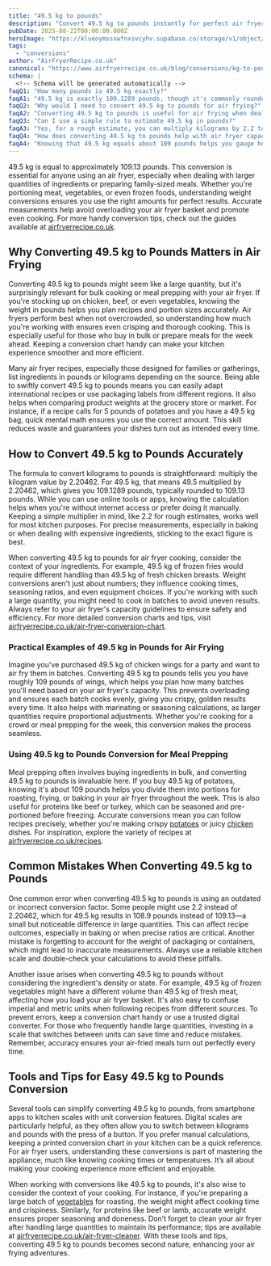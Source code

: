 ```yaml
---
title: "49.5 kg to pounds"
description: "Convert 49.5 kg to pounds instantly for perfect air fryer meal prep and portioning. Get accurate results and handy cooking tips in seconds."
pubDate: 2025-08-22T00:00:00.000Z
heroImage: "https://klueoymssxwfnxsvcyhv.supabase.co/storage/v1/object/public/Shmucket/49-5-kg-to-pounds.webp"
tags:
  - "conversions"
author: "AirFryerRecipe.co.uk"
canonical: "https://www.airfryerrecipe.co.uk/blog/conversions/kg-to-pounds/49-5-kg-to-pounds"
schema: |
  <!-- Schema will be generated automatically -->
faqQ1: "How many pounds is 49.5 kg exactly?"
faqA1: "49.5 kg is exactly 109.1289 pounds, though it's commonly rounded to 109.13 pounds for practical purposes. This conversion uses the standard multiplier of 2.20462 pounds per kilogram. For most kitchen applications, especially air fryer cooking, rounding to 109 pounds is perfectly acceptable and simplifies measurements without sacrificing accuracy."
faqQ2: "Why would I need to convert 49.5 kg to pounds for air frying?"
faqA2: "Converting 49.5 kg to pounds is useful for air frying when dealing with bulk ingredients or large meal prep sessions. Many recipes, packaging labels, or grocery items may use pounds, so knowing the conversion helps you portion correctly and avoid overloading your air fryer basket. This ensures even cooking and perfect results, whether you're working with meat, vegetables, or frozen foods."
faqQ3: "Can I use a simple rule to estimate 49.5 kg in pounds?"
faqA3: "Yes, for a rough estimate, you can multiply kilograms by 2.2 to get pounds. For 49.5 kg, this would give you 108.9 pounds, which is very close to the exact 109.13 pounds. While this is fine for everyday cooking, for precise measurements—especially with expensive ingredients or large batches—using the exact multiplier (2.20462) is recommended."
faqQ4: "How does converting 49.5 kg to pounds help with air fryer capacity?"
faqA4: "Knowing that 49.5 kg equals about 109 pounds helps you gauge how much food your air fryer can handle per batch. Air fryers have limited basket space, and overcrowding leads to uneven cooking. By converting the weight, you can divide large quantities into appropriate portions, ensuring each batch cooks evenly and efficiently. This is especially important for achieving crispy textures and thorough cooking."
---
```

<p>49.5 kg is equal to approximately 109.13 pounds. This conversion is essential for anyone using an air fryer, especially when dealing with larger quantities of ingredients or preparing family-sized meals. Whether you're portioning meat, vegetables, or even frozen foods, understanding weight conversions ensures you use the right amounts for perfect results. Accurate measurements help avoid overloading your air fryer basket and promote even cooking. For more handy conversion tips, check out the guides available at <a href=https://www.airfryerrecipe.co.uk/>airfryerrecipe.co.uk</a>.</p>

<h2>Why Converting 49.5 kg to Pounds Matters in Air Frying</h2>
<p>Converting 49.5 kg to pounds might seem like a large quantity, but it's surprisingly relevant for bulk cooking or meal prepping with your air fryer. If you're stocking up on chicken, beef, or even vegetables, knowing the weight in pounds helps you plan recipes and portion sizes accurately. Air fryers perform best when not overcrowded, so understanding how much you're working with ensures even crisping and thorough cooking. This is especially useful for those who buy in bulk or prepare meals for the week ahead. Keeping a conversion chart handy can make your kitchen experience smoother and more efficient.</p>

<p>Many air fryer recipes, especially those designed for families or gatherings, list ingredients in pounds or kilograms depending on the source. Being able to swiftly convert 49.5 kg to pounds means you can easily adapt international recipes or use packaging labels from different regions. It also helps when comparing product weights at the grocery store or market. For instance, if a recipe calls for 5 pounds of potatoes and you have a 49.5 kg bag, quick mental math ensures you use the correct amount. This skill reduces waste and guarantees your dishes turn out as intended every time.</p>

<h2>How to Convert 49.5 kg to Pounds Accurately</h2>
<p>The formula to convert kilograms to pounds is straightforward: multiply the kilogram value by 2.20462. For 49.5 kg, that means 49.5 multiplied by 2.20462, which gives you 109.1289 pounds, typically rounded to 109.13 pounds. While you can use online tools or apps, knowing the calculation helps when you're without internet access or prefer doing it manually. Keeping a simple multiplier in mind, like 2.2 for rough estimates, works well for most kitchen purposes. For precise measurements, especially in baking or when dealing with expensive ingredients, sticking to the exact figure is best.</p>

<p>When converting 49.5 kg to pounds for air fryer cooking, consider the context of your ingredients. For example, 49.5 kg of frozen fries would require different handling than 49.5 kg of fresh chicken breasts. Weight conversions aren't just about numbers; they influence cooking times, seasoning ratios, and even equipment choices. If you're working with such a large quantity, you might need to cook in batches to avoid uneven results. Always refer to your air fryer's capacity guidelines to ensure safety and efficiency. For more detailed conversion charts and tips, visit <a href=https://www.airfryerrecipe.co.uk/air-fryer-conversion-chart>airfryerrecipe.co.uk/air-fryer-conversion-chart</a>.</p>

<h3>Practical Examples of 49.5 kg in Pounds for Air Frying</h3>
<p>Imagine you've purchased 49.5 kg of chicken wings for a party and want to air fry them in batches. Converting 49.5 kg to pounds tells you you have roughly 109 pounds of wings, which helps you plan how many batches you'll need based on your air fryer's capacity. This prevents overloading and ensures each batch cooks evenly, giving you crispy, golden results every time. It also helps with marinating or seasoning calculations, as larger quantities require proportional adjustments. Whether you're cooking for a crowd or meal prepping for the week, this conversion makes the process seamless.</p>

<h3>Using 49.5 kg to Pounds Conversion for Meal Prepping</h3>
<p>Meal prepping often involves buying ingredients in bulk, and converting 49.5 kg to pounds is invaluable here. If you buy 49.5 kg of potatoes, knowing it's about 109 pounds helps you divide them into portions for roasting, frying, or baking in your air fryer throughout the week. This is also useful for proteins like beef or turkey, which can be seasoned and pre-portioned before freezing. Accurate conversions mean you can follow recipes precisely, whether you're making crispy <a href=https://www.airfryerrecipe.co.uk/recipe-category/potatoes>potatoes</a> or juicy <a href=https://www.airfryerrecipe.co.uk/recipe-category/chicken>chicken</a> dishes. For inspiration, explore the variety of recipes at <a href=https://www.airfryerrecipe.co.uk/recipes>airfryerrecipe.co.uk/recipes</a>.</p>

<h2>Common Mistakes When Converting 49.5 kg to Pounds</h2>
<p>One common error when converting 49.5 kg to pounds is using an outdated or incorrect conversion factor. Some people might use 2.2 instead of 2.20462, which for 49.5 kg results in 108.9 pounds instead of 109.13—a small but noticeable difference in large quantities. This can affect recipe outcomes, especially in baking or when precise ratios are critical. Another mistake is forgetting to account for the weight of packaging or containers, which might lead to inaccurate measurements. Always use a reliable kitchen scale and double-check your calculations to avoid these pitfalls.</p>

<p>Another issue arises when converting 49.5 kg to pounds without considering the ingredient's density or state. For example, 49.5 kg of frozen vegetables might have a different volume than 49.5 kg of fresh meat, affecting how you load your air fryer basket. It's also easy to confuse imperial and metric units when following recipes from different sources. To prevent errors, keep a conversion chart handy or use a trusted digital converter. For those who frequently handle large quantities, investing in a scale that switches between units can save time and reduce mistakes. Remember, accuracy ensures your air-fried meals turn out perfectly every time.</p>

<h2>Tools and Tips for Easy 49.5 kg to Pounds Conversion</h2>
<p>Several tools can simplify converting 49.5 kg to pounds, from smartphone apps to kitchen scales with unit conversion features. Digital scales are particularly helpful, as they often allow you to switch between kilograms and pounds with the press of a button. If you prefer manual calculations, keeping a printed conversion chart in your kitchen can be a quick reference. For air fryer users, understanding these conversions is part of mastering the appliance, much like knowing cooking times or temperatures. It’s all about making your cooking experience more efficient and enjoyable.</p>

<p>When working with conversions like 49.5 kg to pounds, it's also wise to consider the context of your cooking. For instance, if you're preparing a large batch of <a href=https://www.airfryerrecipe.co.uk/recipe-category/vegetables>vegetables</a> for roasting, the weight might affect cooking time and crispiness. Similarly, for proteins like beef or lamb, accurate weight ensures proper seasoning and doneness. Don’t forget to clean your air fryer after handling large quantities to maintain its performance; tips are available at <a href=https://www.airfryerrecipe.co.uk/air-fryer-cleaner>airfryerrecipe.co.uk/air-fryer-cleaner</a>. With these tools and tips, converting 49.5 kg to pounds becomes second nature, enhancing your air frying adventures.</p>

